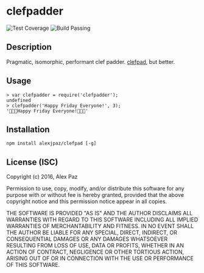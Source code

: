 clefpadder
=======

![Test Coverage](https://s3.amazonaws.com/assets.coveralls.io/badges/coveralls_100.svgg)
![Build Passing](https://api.travis-ci.org/travis-ci/travis-web.svg?branch=master)

Description 
-----------

Pragmatic, isomorphic, performant clef padder. [clefpad](https://github.com/kelcecil/clefpad), but better.

Usage
-----
    > var clefpadder = require('clefpadder');
    undefined
    > clefpadder('Happy Friday Everyone!', 3);
    '🎼🎼🎼Happy Friday Everyone!🎼🎼🎼'

Installation
------------
    npm install alexjpaz/clefpad [-g]

License (ISC)
-------
Copyright (c) 2016, Alex Paz

Permission to use, copy, modify, and/or distribute this software for any purpose with or without fee is hereby granted, provided that the above copyright notice and this permission notice appear in all copies.

THE SOFTWARE IS PROVIDED "AS IS" AND THE AUTHOR DISCLAIMS ALL WARRANTIES WITH REGARD TO THIS SOFTWARE INCLUDING ALL IMPLIED WARRANTIES OF MERCHANTABILITY AND FITNESS. IN NO EVENT SHALL THE AUTHOR BE LIABLE FOR ANY SPECIAL, DIRECT, INDIRECT, OR CONSEQUENTIAL DAMAGES OR ANY DAMAGES WHATSOEVER RESULTING FROM LOSS OF USE, DATA OR PROFITS, WHETHER IN AN ACTION OF CONTRACT, NEGLIGENCE OR OTHER TORTIOUS ACTION, ARISING OUT OF OR IN CONNECTION WITH THE USE OR PERFORMANCE OF THIS SOFTWARE.
